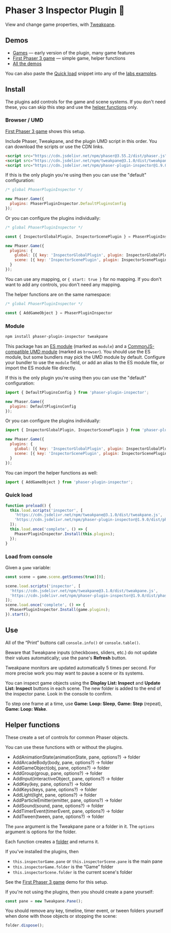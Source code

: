 Phaser 3 Inspector Plugin 🧐
=========================

View and change game properties, with [Tweakpane](https://cocopon.github.io/tweakpane/).

Demos
-----

- [Games](http://phaser-plugin-inspector.surge.sh/index.html?dir=games/) — early version of the plugin, many game features
- [First Phaser 3 game](https://codepen.io/samme/pen/YzxbMBV?editors=0010) — simple game, helper functions
- [All the demos](https://codepen.io/collection/LPeVMY)

You can also paste the [Quick load](#quick-load) snippet into any of the [labs examples](https://labs.phaser.io).

Install
-------

The plugins add controls for the game and scene systems. If you don't need these, you can skip this step and use the [helper functions](#helper-functions) only.

### Browser / UMD

[First Phaser 3 game](https://codepen.io/samme/pen/YzxbMBV?editors=0010) shows this setup.

Include Phaser, Tweakpane, and the plugin UMD script in this order. You can download the scripts or use the CDN links.

```html
<script src="https://cdn.jsdelivr.net/npm/phaser@3.55.2/dist/phaser.js"></script>
<script src="https://cdn.jsdelivr.net/npm/tweakpane@3.1.0/dist/tweakpane.js"></script>
<script src="https://cdn.jsdelivr.net/npm/phaser-plugin-inspector@1.9.0/dist/phaser-plugin-inspector.umd.js"></script>
```

If this is the only plugin you're using then you can use the "default" configuration:

```js
/* global PhaserPluginInspector */

new Phaser.Game({
  plugins: PhaserPluginInspector.DefaultPluginsConfig
});
```

Or you can configure the plugins individually:

```js
/* global PhaserPluginInspector */

const { InspectorGlobalPlugin, InspectorScenePlugin } = PhaserPluginInspector;

new Phaser.Game({
  plugins: {
    global: [{ key: 'InspectorGlobalPlugin', plugin: InspectorGlobalPlugin, mapping: 'inspectorGame' }],
    scene: [{ key: 'InspectorScenePlugin', plugin: InspectorScenePlugin, mapping: 'inspectorScene' }]
  }
});
```

You can use any mapping, or `{ start: true }` for no mapping. If you don't want to add any controls, you don't need any mapping.

The helper functions are on the same namespace:

```js
/* global PhaserPluginInspector */

const { AddGameObject } = PhaserPluginInspector
```

### Module

```sh
npm install phaser-plugin-inspector tweakpane
```

This package has an [ES module](dist/phaser-plugin-inspector.esm.js) (marked as `module`) and a [CommonJS-compatible UMD module](dist/phaser-plugin-inspector.umd.js) (marked as `browser`). You should use the ES module, but some bundlers may pick the UMD module by default. Configure your bundler to use the `module` field, or add an alias to the ES module file, or import the ES module file directly.

If this is the only plugin you're using then you can use the "default" configuration:

```js
import { DefaultPluginsConfig } from 'phaser-plugin-inspector';

new Phaser.Game({
  plugins: DefaultPluginsConfig
});
```

Or you can configure the plugins individually:

```js
import { InspectorGlobalPlugin, InspectorScenePlugin } from 'phaser-plugin-inspector';

new Phaser.Game({
  plugins: {
    global: [{ key: 'InspectorGlobalPlugin', plugin: InspectorGlobalPlugin, mapping: 'inspectorGame' }],
    scene: [{ key: 'InspectorScenePlugin', plugin: InspectorScenePlugin, mapping: 'inspectorScene' }]
  }
});
```

You can import the helper functions as well:

```js
import { AddGameObject } from 'phaser-plugin-inspector';
```

### Quick load

```js
function preload() {
  this.load.scripts('inspector', [
    'https://cdn.jsdelivr.net/npm/tweakpane@3.1.0/dist/tweakpane.js',
    'https://cdn.jsdelivr.net/npm/phaser-plugin-inspector@1.9.0/dist/phaser-plugin-inspector.umd.js',
  ]);
  this.load.once('complete', () => {
    PhaserPluginInspector.Install(this.plugins);
  });
}
```

### Load from console

Given a `game` variable:

```js
const scene = game.scene.getScenes(true)[0];

scene.load.scripts('inspector', [
  'https://cdn.jsdelivr.net/npm/tweakpane@3.1.0/dist/tweakpane.js',
  'https://cdn.jsdelivr.net/npm/phaser-plugin-inspector@1.9.0/dist/phaser-plugin-inspector.umd.js',
]);
scene.load.once('complete', () => {
  PhaserPluginInspector.Install(game.plugins);
}).start();
```

Use
---

All of the “Print” buttons call `console.info()` or `console.table()`.

Beware that Tweakpane inputs (checkboxes, sliders, etc.) do not update their values automatically; use the pane's **Refresh** button.

Tweakpane monitors are updated automatically 5 times per second. For more precise work you may want to pause a scene or its systems.

You can inspect game objects using the **Display List: Inspect** and **Update List: Inspect** buttons in each scene. The new folder is added to the end of the inspector pane. Look in the console to confirm.

To step one frame at a time, use **Game: Loop: Sleep**, **Game: Step** (repeat), **Game: Loop: Wake**.

Helper functions
----------------

These create a set of controls for common Phaser objects.

You can use these functions with or without the plugins.

- AddAnimationState(animationState, pane, options?) → folder
- AddArcadeBody(body, pane, options?) → folder
- AddGameObject(obj, pane, options?) → folder
- AddGroup(group, pane, options?) → folder
- AddInput(interactiveObject, pane, options?) → folder
- AddKey(key, pane, options?) → folder
- AddKeys(keys, pane, options?) → folder
- AddLight(light, pane, options?) → folder
- AddParticleEmitter(emitter, pane, options?) → folder
- AddSound(sound, pane, options?) → folder
- AddTimerEvent(timerEvent, pane, options?) → folder
- AddTween(tween, pane, options?) → folder

The `pane` argument is the Tweakpane pane or a folder in it. The `options` argument is options for the folder.

Each function creates a [folder](https://cocopon.github.io/tweakpane/ui-components.html#folder) and returns it.

If you've installed the plugins, then

- `this.inspectorGame.pane` or `this.inspectorScene.pane` is the main pane
- `this.inspectorGame.folder` is the “Game” folder
- `this.inspectorScene.folder` is the current scene's folder

See the [First Phaser 3 game](https://codepen.io/samme/pen/YzxbMBV?editors=0010) demo for this setup.

If you're not using the plugins, then you should create a pane yourself:

```js
const pane = new Tweakpane.Pane();
```

You should remove any key, timeline, timer event, or tween folders yourself when done with those objects or stopping the scene:

```js
folder.dispose();
```
